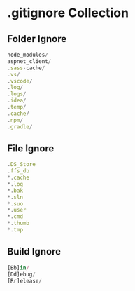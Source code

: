 # .gitignore Collection

## Folder Ignore
```javascript
node_modules/
aspnet_client/
.sass-cache/
.vs/
.vscode/
.log/
.logs/
.idea/
.temp/
.cache/
.npm/
.gradle/
```

## File Ignore
```javascript
.DS_Store
.ffs_db
*.cache
*.log
*.bak
*.sln
*.suo
*.user
*.cmd
*.thumb
*.tmp
```

## Build Ignore
```javascript
[Bb]in/
[Dd]ebug/
[Rr]elease/
```
